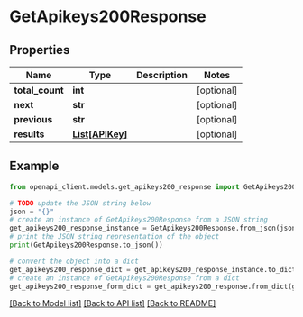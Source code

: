 # GetApikeys200Response


## Properties

Name | Type | Description | Notes
------------ | ------------- | ------------- | -------------
**total_count** | **int** |  | [optional] 
**next** | **str** |  | [optional] 
**previous** | **str** |  | [optional] 
**results** | [**List[APIKey]**](APIKey.md) |  | [optional] 

## Example

```python
from openapi_client.models.get_apikeys200_response import GetApikeys200Response

# TODO update the JSON string below
json = "{}"
# create an instance of GetApikeys200Response from a JSON string
get_apikeys200_response_instance = GetApikeys200Response.from_json(json)
# print the JSON string representation of the object
print(GetApikeys200Response.to_json())

# convert the object into a dict
get_apikeys200_response_dict = get_apikeys200_response_instance.to_dict()
# create an instance of GetApikeys200Response from a dict
get_apikeys200_response_form_dict = get_apikeys200_response.from_dict(get_apikeys200_response_dict)
```
[[Back to Model list]](../README.md#documentation-for-models) [[Back to API list]](../README.md#documentation-for-api-endpoints) [[Back to README]](../README.md)



